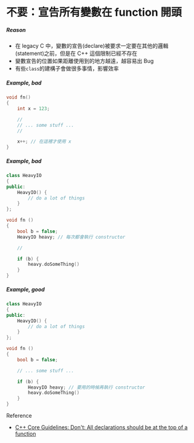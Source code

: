 # 不要：宣告所有變數在 function 開頭

##### Reason

* 在 legacy C 中，變數的宣告\(declare\)被要求一定要在其他的邏輯\(statement\)之前，但是在 C++ 這個限制已經不存在
* 變數宣告的位置如果距離使用到的地方越遠，越容易出 Bug
* 有些`class`的建構子會做很多事情，影響效率

##### Example, bad

```cpp
void fn()
{
    int x = 123;

    //
    // ... some stuff ...
    //

    x++; // 在這裡才使用 x
}
```

##### Example, bad

```cpp
class HeavyIO
{
public:
    HeavyIO() {
        // do a lot of things
    }
};

void fn ()
{
    bool b = false;
    HeavyIO heavy; // 每次都會執行 constructor

    // 

    if (b) {
        heavy.doSomeThing()
    }
}
```

##### Example, good

```cpp
class HeavyIO
{
public:
    HeavyIO() {
        // do a lot of things
    }
};

void fn ()
{
    bool b = false;   

    // ... some stuff ...

    if (b) {
        HeavyIO heavy; // 要用的時候再執行 constructor
        heavy.doSomeThing()
    }
}
```

Reference

* [C++ Core Guidelines: Don't: All declarations should be at the top of a function](https://github.com/isocpp/CppCoreGuidelines/blob/master/CppCoreGuidelines.md#nr1-dont-all-declarations-should-be-at-the-top-of-a-function)



